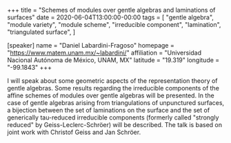 +++
title = "Schemes of modules over gentle algebras and laminations of surfaces"
date = 2020-06-04T13:00:00-00:00
tags = [
    "gentle algebra", 
    "module variety",
    "module scheme", 
    "irreducible component", 
    "lamination", 
    "triangulated surface",
]

[speaker]
  name = "Daniel Labardini-Fragoso"
  homepage = "https://www.matem.unam.mx/~labardini/"
  affiliation = "Universidad Nacional Autónoma de México, UNAM, MX"
  latitude = "19.319"
  longitude = "-99.1843"
+++

I will speak about some geometric aspects of the representation theory of
gentle algebras. Some results regarding the irreducible components of the
affine schemes of modules over gentle algebras will be presented. In the
case of gentle algebras arising from triangulations of unpunctured
surfaces, a bijection between the set of laminations on the surface and the
set of generically tau-reduced irreducible components (formerly called
"strongly reduced" by Geiss-Leclerc-Schröer) will be described. The talk is
based on joint work with Christof Geiss and Jan Schröer.

